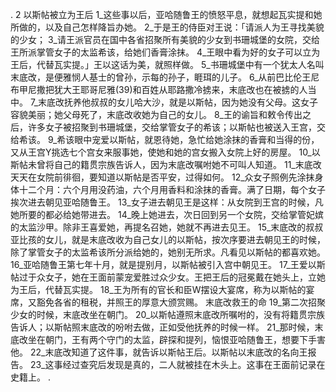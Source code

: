 . 2 
以斯帖被立为王后 
1_这些事以后，亚哈随鲁王的愤怒平息，就想起瓦实提和她所做的，以及自己怎样降旨办她。 2_于是王的侍臣对王说：「请派人为王寻找美貌的少女； 3_请王派官员在国中各省招聚所有美貌的少女到书珊城堡的女院，交给王所派掌管女子的太监希该，给她们香膏涂抹。 4_王眼中看为好的女子可以立为王后，代替瓦实提。」王以这话为美，就照样做。 
5_书珊城堡中有一个犹太人名叫末底改，是便雅悯人基士的曾孙，示每的孙子，睚珥的儿子。 6_从前巴比伦王尼布甲尼撒把犹大王耶哥尼雅(39)和百姓从耶路撒冷掳来，末底改也在被掳的人当中。 7_末底改抚养他叔叔的女儿哈大沙，就是以斯帖，因为她没有父母。这女子容貌美丽；她父母死了，末底改收她为自己的女儿。 8_王的谕旨和敕令传出之后，许多女子被招聚到书珊城堡，交给掌管女子的希该；以斯帖也被送入王宫，交给希该。 9_希该眼中宠爱以斯帖，就恩待她，急忙给她涂抹的香膏和当得的份，又从王宫Y挑选七个宫女来服事她，使她和她的宫女搬入女院上好的房屋。 10_以斯帖未曾将自己的籍贯宗族告诉人，因为末底改嘱咐她不可叫人知道。 11_末底改天天在女院前徘徊，要知道以斯帖是否平安，过得如何。 
12_众女子照例先涂抹身体十二个月：六个月用没药油，六个月用香料和涂抹的香膏。满了日期，每个女子挨次进去朝见亚哈随鲁王。 13_女子进去朝见王是这样：从女院到王宫的时候，凡她所要的都必给她带进去。 14_晚上她进去，次日回到另一个女院，交给掌管妃嫔的太监沙甲。除非王喜爱她，再提名召她，她就不再进去见王。 
15_末底改的叔叔亚比孩的女儿，就是末底改收为自己女儿的以斯帖，按次序要进去朝见王的时候，除了掌管女子的太监希该所分派给她的，她别无所求。凡看见以斯帖的都喜欢她。 16_亚哈随鲁王第七年十月，就是提别月，以斯帖被引入宫中朝见王。 17_王爱以斯帖过于众女子，她在王面前蒙宠爱胜过众少女。王把王后的冠冕戴在她头上，立她为王后，代替瓦实提。 18_王为所有的官长和臣W摆设大宴席，称为以斯帖的宴席，又豁免各省的租税，并照王的厚意大颁赏赐。 
末底改救王的命 
19_第二次招聚少女的时候，末底改坐在朝门。 20_以斯帖遵照末底改所嘱咐的，没有将籍贯宗族告诉人；以斯帖照末底改的吩咐去做，正如受他抚养的时候一样。 21_那时候，末底改坐在朝门，王有两个守门的太监，辟探和提列，恼恨亚哈随鲁王，想要下手害他。 22_末底改知道了这件事，就告诉以斯帖王后。以斯帖以末底改的名向王报告。 23_这事经过查究后发现是真的，二人就被挂在木头上。这事在王面前记录在史籍上。 
  .
